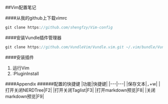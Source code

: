 ##Vim配置笔记  

####从我的github上下载vimrc
```c
git clone https://github.com/shengfzy/Vim-config
```

####安装Vundle插件管理器
```c
git clone https://github.com/VundleVim/Vundle.vim.git ~/.vim/bundle/Vundle.vim
```

####安装插件
1. 运行Vim
2. :PluginInstall

####Appendix
######配置的快捷键
|功能|快捷键|
|---|---|
|保存文本|<kbd>,</kbd>+w|
|打开关闭NERDTree|F2|
|打开关闭Taglist|F3|
|打开markdown预览|F8|
|关闭markdown预览|F9|
